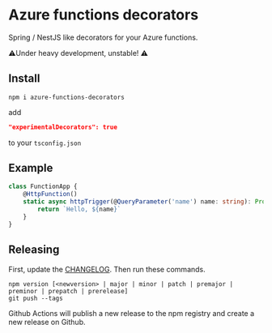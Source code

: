 # Azure functions decorators

Spring / NestJS like decorators for your Azure functions.

⚠️Under heavy development, unstable! ⚠️

## Install

```shell
npm i azure-functions-decorators
```

add

```json
"experimentalDecorators": true
```

to your `tsconfig.json`

## Example

```ts
class FunctionApp {
    @HttpFunction()
    static async httpTrigger(@QueryParameter('name') name: string): Promise<string> {
        return `Hello, ${name}`
    }
}
```

## Releasing

First, update the [CHANGELOG](./CHANGELOG.md). Then run these commands.

```shell
npm version [<newversion> | major | minor | patch | premajor | preminor | prepatch | prerelease]
git push --tags
```

Github Actions will publish a new release to the npm registry and create a new release on Github.
